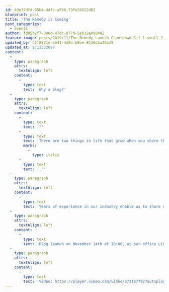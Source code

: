 ```yaml
---
id: 49e37dfd-95b4-44fc-a766-73fe2b822d02
blueprint: post
title: 'The Remedy is Coming'
post_categories:
  - events
author: fd85b2f7-006d-47dc-877d-5eb32e090442
feature_image: posts/2019/11/The_Remedy_Launch_Countdown_Gif_1_small_2.gif
updated_by: c2f8321e-be41-4d83-b9ee-8136dba46b39
updated_at: 1712332697
content:
  -
    type: paragraph
    attrs:
      textAlign: left
    content:
      -
        type: text
        text: 'Why a blog?'
  -
    type: paragraph
    attrs:
      textAlign: left
    content:
      -
        type: text
        text: '"'
      -
        type: text
        text: 'There are two things in life that grow when you share them: love and knowledge'
        marks:
          -
            type: italic
      -
        type: text
        text: '."'
  -
    type: paragraph
    attrs:
      textAlign: left
    content:
      -
        type: text
        text: 'Years of experience in our industry enable us to share opinions and insights that go beyond our day-to-day projects. The intention is to contribute constructively to the general conversation in the industry of architectural visualization.'
  -
    type: paragraph
    attrs:
      textAlign: left
    content:
      -
        type: text
        text: 'Blog launch on November 14th at 18:00, at our office Limmatstrasse 291, 8005 Zurich'
  -
    type: paragraph
    attrs:
      textAlign: left
    content:
      -
        type: text
        text: 'Video: https://player.vimeo.com/video/373167792?autoplay=1&loop=1&color=ffffff&title=0&byline=0&portrait=0'
---
```

